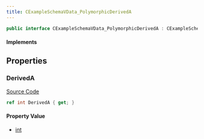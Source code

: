 ```yaml
---
title: CExampleSchemaVData_PolymorphicDerivedA
---
```


```csharp
public interface CExampleSchemaVData_PolymorphicDerivedA : CExampleSchemaVData_PolymorphicBase, ISchemaClass<CExampleSchemaVData_PolymorphicBase>, ISchemaClass<CExampleSchemaVData_PolymorphicDerivedA>, ISchemaField, ISchemaClass, INativeHandle
```

#### Implements

## Properties

### DerivedA

[Source Code](https://github.com/swiftly-solution/swiftlys2/blob/beta/managed/src/SwiftlyS2.Generated/Schemas/Interfaces/CExampleSchemaVData_PolymorphicDerivedA.cs#L16)

```csharp
ref int DerivedA { get; }
```

#### Property Value

- [int](https://learn.microsoft.com/dotnet/api/system.int32)

